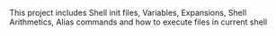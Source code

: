 This project includes Shell init files, Variables, Expansions, Shell Arithmetics, Alias commands and how to execute files in current shell
